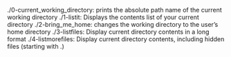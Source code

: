 ./0-current_working_directory: prints the absolute path name of the current working directory
./1-listit: Displays the contents list of your current directory
./2-bring_me_home:  changes the working directory to the user’s home directory
./3-listfiles: Display current directory contents in a long format
./4-listmorefiles: Display current directory contents, including hidden files (starting with .)

